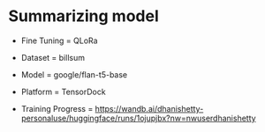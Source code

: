 # Summarizing model

- Fine Tuning = QLoRa

- Dataset = billsum

- Model = google/flan-t5-base

- Platform = TensorDock

- Training Progress = https://wandb.ai/dhanishetty-personaluse/huggingface/runs/1ojupjbx?nw=nwuserdhanishetty
